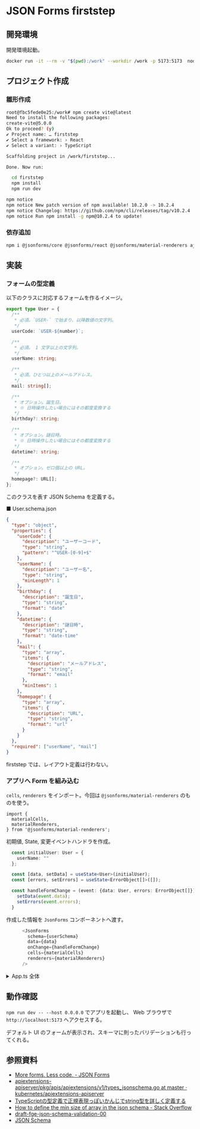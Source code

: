 # JSON Forms firststep

## 開発環境

開発環境起動。

```sh
docker run -it --rm -v "$(pwd):/work" --workdir /work -p 5173:5173  node:21 bash
```

## プロジェクト作成

### 雛形作成

```sh
root@fbc5fede0e25:/work# npm create vite@latest
Need to install the following packages:
create-vite@5.0.0
Ok to proceed? (y)
✔ Project name: … firststep
✔ Select a framework: › React
✔ Select a variant: › TypeScript

Scaffolding project in /work/firststep...

Done. Now run:

  cd firststep
  npm install
  npm run dev

npm notice
npm notice New patch version of npm available! 10.2.0 -> 10.2.4
npm notice Changelog: https://github.com/npm/cli/releases/tag/v10.2.4
npm notice Run npm install -g npm@10.2.4 to update!
```

### 依存追加

```sh
npm i @jsonforms/core @jsonforms/react @jsonforms/material-renderers ajv
```

## 実装

### フォームの型定義

以下のクラスに対応するフォームを作るイメージ。

```ts
export type User = {
  /**
   * 必須。`USER-` で始まり、以降数値の文字列。
   */
  userCode: `USER-${number}`;

  /**
   * 必須。 1 文字以上の文字列。
   */
  userName: string;

  /**
   * 必須。ひとつ以上のメールアドレス。
   */
  mail: string[];

  /**
   * オプション。誕生日。
   * ※ 日時操作したい場合にはその都度変換する
   */
  birthday?: string;

  /**
   * オプション。謎日時。
   * ※ 日時操作したい場合にはその都度変換する
   */
  datetime?: string;

  /**
   * オプション。ゼロ個以上の URL。
   */
  homepage?: URL[];
};
```

このクラスを表す JSON Schema を定義する。


■ User.schema.json

```json
{
  "type": "object",
  "properties": {
    "userCode": {
      "description": "ユーザーコード",
      "type": "string",
      "pattern": "^USER-[0-9]+$"
    },
    "userName": {
      "description": "ユーザー名",
      "type": "string",
      "minLength": 1
    },
    "birthday": {
      "description": "誕生日",
      "type": "string",
      "format": "date"
    },
    "datetime": {
      "description": "謎日時",
      "type": "string",
      "format": "date-time"
    },
    "mail": {
      "type": "array",
      "items": {
        "description": "メールアドレス",
        "type": "string",
        "format": "email"
      },
      "minItems": 1
    },
    "homepage": {
      "type": "array",
      "items": {
        "description": "URL",
        "type": "string",
        "format": "url"
      }
    }
  },
  "required": ["userName", "mail"]
}
```

firststep では、レイアウト定義は行わない。

### アプリへ Form を組み込む

`cells`, `renderers` をインポート。今回は `@jsonforms/material-renderers` のものを使う。

```tsx
import {
  materialCells,
  materialRenderers,
} from '@jsonforms/material-renderers';
```

初期値, State, 変更イベントハンドラを作成。

```ts
  const initialUser: User = {
    userName: ""
  };

  const [data, setData] = useState<User>(initialUser);
  const [errors, setErrors] = useState<ErrorObject[]>([]);

  const handleFormChange = (event: {data: User, errors: ErrorObject[]}) => {
    setData(event.data);
    setErrors(event.errors);
  }
```

作成した情報を `JsonForms` コンポーネントへ渡す。

```ts
      <JsonForms
        schema={userSchema}
        data={data}
        onChange={handleFormChange}
        cells={materialCells}
        renderers={materialRenderers}
      />
```


<details>
    <summary>App.ts 全体</summary>

```ts
import { useState } from 'react'

import { JsonForms } from '@jsonforms/react';
import {
  materialCells,
  materialRenderers,
} from '@jsonforms/material-renderers';
import { ErrorObject } from 'ajv';
import userSchema from './User.schema.json';

import './App.css'
import { User } from './User.ts';

function App() {

  const initialUser: User = {
    userName: ""
  };

  const [data, setData] = useState<User>(initialUser);
  const [errors, setErrors] = useState<ErrorObject[]>([]);

  const handleFormChange = (event: {data: User, errors: ErrorObject[]}) => {
    setData(event.data);
    setErrors(event.errors);
  }

  return (
    <>
      <JsonForms
        schema={userSchema}
        data={data}
        onChange={handleFormChange}
        cells={materialCells}
        renderers={materialRenderers}
      />

      <h1>data:</h1>
      <p>
        {JSON.stringify(data)}
      </p>

      <h1>errors:</h1>
      <p>
        {JSON.stringify(errors)}
      </p>
    </>
  )
}

export default App

```
</details>

## 動作確認

`npm run dev -- --host 0.0.0.0` でアプリを起動し、 Web ブラウザで `http://localhost:5173` へアクセスする。

デフォルト UI のフォームが表示され、スキーマに則ったバリデーションも行ってくれる。

## 参照資料

- [More forms. Less code. - JSON Forms](https://jsonforms.io/)
- [apiextensions-apiserver/pkg/apis/apiextensions/v1/types_jsonschema.go at master · kubernetes/apiextensions-apiserver](https://github.com/kubernetes/apiextensions-apiserver/blob/master/pkg/apis/apiextensions/v1/types_jsonschema.go)
- [TypeScriptの型定義で正規表現っぽいかんじでstring型を詳しく定義する](https://zenn.dev/s1r_j/articles/f2db9413fe6b03fc1089)
- [How to define the min size of array in the json schema - Stack Overflow](https://stackoverflow.com/questions/16583485/how-to-define-the-min-size-of-array-in-the-json-schema)
- [draft-fge-json-schema-validation-00](https://datatracker.ietf.org/doc/html/draft-fge-json-schema-validation-00#section-5.3.3)
- [JSON Schema](https://json-schema.org/)


